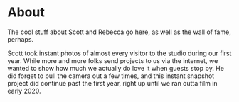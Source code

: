 # About

The cool stuff about Scott and Rebecca go here, as well as the wall of fame, perhaps.

Scott took instant photos of almost every visitor to the studio during our first year. While more and more folks send projects to us via the internet, we wanted to show how much we actually do love it when guests stop by. He did forget to pull the camera out a few times, and this instant snapshot project did continue past the first year, right up until we ran outta film in early 2020.

<script src="gallery.js" type=module></script>
<link rel="stylesheet" href="styles/gallery.css">

<script>const galleries = {"Wall of Instant Fame": {{ site.data.walloffame | jsonify }}};</script>
<div id=gallery></div>
